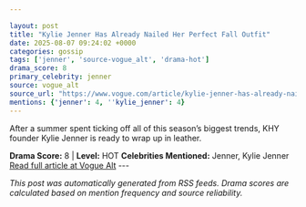 ```yaml
---

layout: post
title: "Kylie Jenner Has Already Nailed Her Perfect Fall Outfit"
date: 2025-08-07 09:24:02 +0000
categories: gossip
tags: ['jenner', 'source-vogue_alt', 'drama-hot']
drama_score: 8
primary_celebrity: jenner
source: vogue_alt
source_url: "https://www.vogue.com/article/kylie-jenner-has-already-nailed-her-perfect-fall-outfit"
mentions: {'jenner': 4, ''kylie_jenner': 4}
---
```


After a summer spent ticking off all of this season’s biggest trends, KHY founder Kylie Jenner is ready to wrap up in leather.

**Drama Score:** 8 | **Level:** HOT **Celebrities Mentioned:** Jenner, Kylie Jenner [Read full article at Vogue Alt](https://www.vogue.com/article/kylie-jenner-has-already-nailed-her-perfect-fall-outfit) --- 

*This post was automatically generated from RSS feeds. Drama scores are calculated based on mention frequency and source reliability.*
